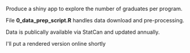 Produce a shiny app to explore the number of graduates per program.

File **0_data_prep_script.R** handles data download and pre-processing.

Data is publically available via StatCan and updated annually.

I'll put a rendered version online shortly
